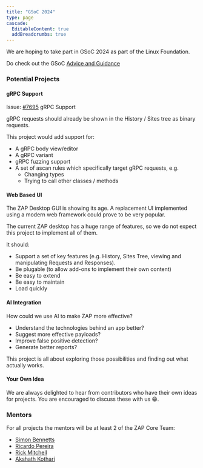 ```yaml
---
title: "GSoC 2024"
type: page
cascade:
  EditableContent: true
  addBreadcrumbs: true
---
```


We are hoping to take part in GSoC 2024 as part of the Linux Foundation.

Do check out the GSoC [Advice and Guidance](../advice-and-guidance/)

### Potential Projects

#### gRPC Support

Issue: [#7695](https://github.com/zaproxy/zaproxy/issues/7695) gRPC Support 

gRPC requests should already be shown in the History / Sites tree as binary requests.

This project would add support for:

* A gRPC body view/editor
* A gRPC variant
* gRPC fuzzing support
* A set of ascan rules which specifically target gRPC requests, e.g.
  * Changing types
  * Trying to call other classes / methods

#### Web Based UI

The ZAP Desktop GUI is showing its age. A replacement UI implemented using a modern web framework could prove to be very popular.

The current ZAP desktop has a huge range of features, so we do not expect this project to implement all of them.

It should:

* Support a set of key features (e.g. History, Sites Tree, viewing and manipulating Requests and Responses).
* Be plugable (to allow add-ons to implement their own content)
* Be easy to extend
* Be easy to maintain
* Load quickly

#### AI Integration

How could we use AI to make ZAP more effective? 

* Understand the technologies behind an app better?
* Suggest more effective payloads?
* Improve false positive detection?
* Generate better reports?

This project is all about exploring those possibilities and finding out what actually works.

#### Your Own Idea

We are always delighted to hear from contributors who have their own ideas for projects. You are encouraged to discuss these with us :grin:.

### Mentors

For all projects the mentors will be at least 2 of the ZAP Core Team:
  * [Simon Bennetts](/docs/team/psiinon/)
  * [Ricardo Pereira](/docs/team/thc202/)
  * [Rick Mitchell](/docs/team/kingthorin/)
  * [Akshath Kothari](/docs/team/ricekot/)
